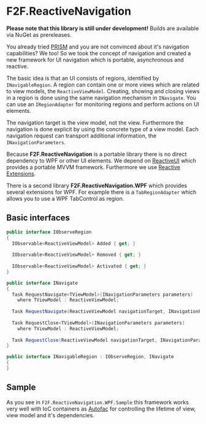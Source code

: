# F2F.ReactiveNavigation

**Please note that this library is still under development!** Builds are available via NuGet as prereleases.

You already tried [PRISM](https://compositewpf.codeplex.com/) and you are not convinced about it's navigation capabilities? We too! So we took the concept of navigation and created a new framework for UI navigation which is portable, asynchronous and reactive.

The basic idea is that an UI consists of regions, identified by `INavigableRegion`. A region can contain one or more views which are related to view models, the `ReactiveViewModel`. Creating, showing and closing views in a region is done using the same navigation mechanism in `INavigate`. You can use an `IRegionAdapter` for monitoring regions and perform actions on UI elements.

The navigation target is the view model, not the view. Furthermore the navigation is done explicit by using the concrete type of a view model. Each navigation request can transport additional information, the `INavigationParameters`.

Because **F2F.ReactiveNavigation** is a portable library there is no direct dependency to WPF or other UI elements. We depend on [ReactiveUI](https://github.com/reactiveui/ReactiveUI) which provides a portable MVVM framework. Furthermore we use [Reactive Extensions](https://rx.codeplex.com/).

There is a second library **F2F.ReactiveNavigation.WPF** which provides several extensions for WPF. For example there is a `TabRegionAdapter` which allows you to use a WPF TabControl as region.

## Basic interfaces ##

```csharp
public interface IObserveRegion
{
  IObservable<ReactiveViewModel> Added { get; }
  
  IObservable<ReactiveViewModel> Removed { get; }
  
  IObservable<ReactiveViewModel> Activated { get; }
}
```

```csharp
public interface INavigate
{
  Task RequestNavigate<TViewModel>(INavigationParameters parameters)
    where TViewModel : ReactiveViewModel;
  
  Task RequestNavigate(ReactiveViewModel navigationTarget, INavigationParameters parameters);
  
  Task RequestClose<TViewModel>(INavigationParameters parameters)
    where TViewModel : ReactiveViewModel;
  
  Task RequestClose(ReactiveViewModel navigationTarget, INavigationParameters parameters);
}
```

```csharp
public interface INavigableRegion : IObserveRegion, INavigate
{
}
```

## Sample ##

As you see in `F2F.ReactiveNavigation.WPF.Sample` this framework works very well with IoC containers as [Autofac](https://github.com/autofac/Autofac) for controlling the lifetime of view, view model and it's dependencies.
